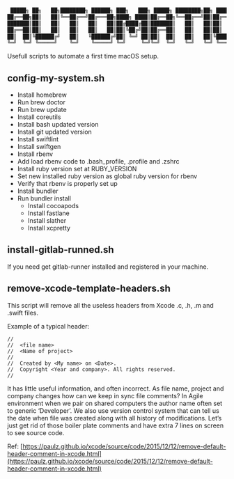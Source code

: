 ```bash

 █████╗ ██╗   ██╗████████╗ ██████╗ ███╗   ███╗ █████╗ ████████╗██╗ ██████╗ ███╗   ██╗
██╔══██╗██║   ██║╚══██╔══╝██╔═══██╗████╗ ████║██╔══██╗╚══██╔══╝██║██╔═══██╗████╗  ██║
███████║██║   ██║   ██║   ██║   ██║██╔████╔██║███████║   ██║   ██║██║   ██║██╔██╗ ██║
██╔══██║██║   ██║   ██║   ██║   ██║██║╚██╔╝██║██╔══██║   ██║   ██║██║   ██║██║╚██╗██║
██║  ██║╚██████╔╝   ██║   ╚██████╔╝██║ ╚═╝ ██║██║  ██║   ██║   ██║╚██████╔╝██║ ╚████║
╚═╝  ╚═╝ ╚═════╝    ╚═╝    ╚═════╝ ╚═╝     ╚═╝╚═╝  ╚═╝   ╚═╝   ╚═╝ ╚═════╝ ╚═╝  ╚═══╝


```

Usefull scripts to automate a first time macOS setup.

## config-my-system.sh

 - Install homebrew
 - Run brew doctor
 - Run brew update
 - Install coreutils
 - Install bash updated version
 - Install git updated version
 - Install swiftlint
 - Install swiftgen
 - Install rbenv
 - Add load rbenv code to .bash_profile, .profile and .zshrc
 - Install ruby version set at RUBY_VERSION
 - Set new installed ruby version as global ruby version for rbenv
 - Verify that rbenv is properly set up
 - Install bundler
 - Run bundler install
    - Install cocoapods
    - Install fastlane
    - Install slather
    - Install xcpretty

## install-gitlab-runned.sh

If you need get gitlab-runner installed and registered in your machine.

## remove-xcode-template-headers.sh

This script will remove all the useless headers from Xcode .c, .h, .m and .swift files.

Example of a typical header:

```
//
//  <file name>
//  <Name of project>
//
//  Created by <My name> on <Date>.
//  Copyright <Year and company>. All rights reserved.
//
```

It has little useful information, and often incorrect. As file name, project and company changes
how can we keep in sync file comments? In Agile environment when we pair on shared computers the
author name often set to generic ‘Developer’. We also use version control system that can tell us
the date when file was created along with all history of modifications. Let’s just get rid of those
boiler plate comments and have extra 7 lines on screen to see source code.

Ref: [https://paulz.github.io/xcode/source/code/2015/12/12/remove-default-header-comment-in-xcode.html](https://paulz.github.io/xcode/source/code/2015/12/12/remove-default-header-comment-in-xcode.html)
